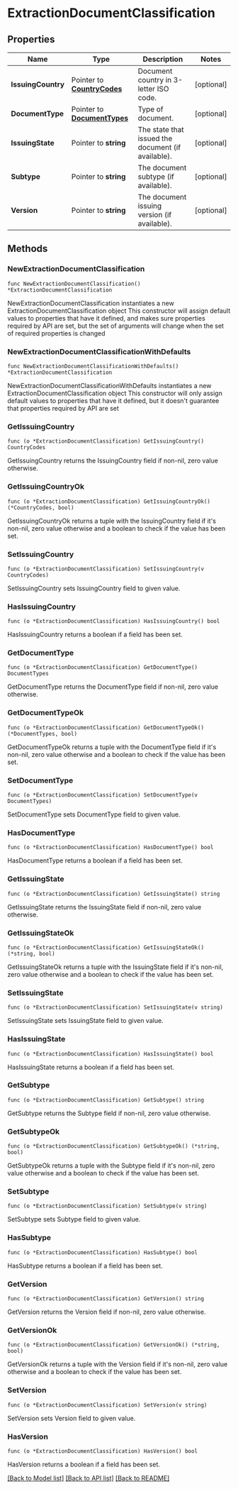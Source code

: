 # ExtractionDocumentClassification

## Properties

Name | Type | Description | Notes
------------ | ------------- | ------------- | -------------
**IssuingCountry** | Pointer to [**CountryCodes**](CountryCodes.md) | Document country in 3-letter ISO code. | [optional] 
**DocumentType** | Pointer to [**DocumentTypes**](DocumentTypes.md) | Type of document. | [optional] 
**IssuingState** | Pointer to **string** | The state that issued the document (if available). | [optional] 
**Subtype** | Pointer to **string** | The document subtype (if available). | [optional] 
**Version** | Pointer to **string** | The document issuing version (if available). | [optional] 

## Methods

### NewExtractionDocumentClassification

`func NewExtractionDocumentClassification() *ExtractionDocumentClassification`

NewExtractionDocumentClassification instantiates a new ExtractionDocumentClassification object
This constructor will assign default values to properties that have it defined,
and makes sure properties required by API are set, but the set of arguments
will change when the set of required properties is changed

### NewExtractionDocumentClassificationWithDefaults

`func NewExtractionDocumentClassificationWithDefaults() *ExtractionDocumentClassification`

NewExtractionDocumentClassificationWithDefaults instantiates a new ExtractionDocumentClassification object
This constructor will only assign default values to properties that have it defined,
but it doesn't guarantee that properties required by API are set

### GetIssuingCountry

`func (o *ExtractionDocumentClassification) GetIssuingCountry() CountryCodes`

GetIssuingCountry returns the IssuingCountry field if non-nil, zero value otherwise.

### GetIssuingCountryOk

`func (o *ExtractionDocumentClassification) GetIssuingCountryOk() (*CountryCodes, bool)`

GetIssuingCountryOk returns a tuple with the IssuingCountry field if it's non-nil, zero value otherwise
and a boolean to check if the value has been set.

### SetIssuingCountry

`func (o *ExtractionDocumentClassification) SetIssuingCountry(v CountryCodes)`

SetIssuingCountry sets IssuingCountry field to given value.

### HasIssuingCountry

`func (o *ExtractionDocumentClassification) HasIssuingCountry() bool`

HasIssuingCountry returns a boolean if a field has been set.

### GetDocumentType

`func (o *ExtractionDocumentClassification) GetDocumentType() DocumentTypes`

GetDocumentType returns the DocumentType field if non-nil, zero value otherwise.

### GetDocumentTypeOk

`func (o *ExtractionDocumentClassification) GetDocumentTypeOk() (*DocumentTypes, bool)`

GetDocumentTypeOk returns a tuple with the DocumentType field if it's non-nil, zero value otherwise
and a boolean to check if the value has been set.

### SetDocumentType

`func (o *ExtractionDocumentClassification) SetDocumentType(v DocumentTypes)`

SetDocumentType sets DocumentType field to given value.

### HasDocumentType

`func (o *ExtractionDocumentClassification) HasDocumentType() bool`

HasDocumentType returns a boolean if a field has been set.

### GetIssuingState

`func (o *ExtractionDocumentClassification) GetIssuingState() string`

GetIssuingState returns the IssuingState field if non-nil, zero value otherwise.

### GetIssuingStateOk

`func (o *ExtractionDocumentClassification) GetIssuingStateOk() (*string, bool)`

GetIssuingStateOk returns a tuple with the IssuingState field if it's non-nil, zero value otherwise
and a boolean to check if the value has been set.

### SetIssuingState

`func (o *ExtractionDocumentClassification) SetIssuingState(v string)`

SetIssuingState sets IssuingState field to given value.

### HasIssuingState

`func (o *ExtractionDocumentClassification) HasIssuingState() bool`

HasIssuingState returns a boolean if a field has been set.

### GetSubtype

`func (o *ExtractionDocumentClassification) GetSubtype() string`

GetSubtype returns the Subtype field if non-nil, zero value otherwise.

### GetSubtypeOk

`func (o *ExtractionDocumentClassification) GetSubtypeOk() (*string, bool)`

GetSubtypeOk returns a tuple with the Subtype field if it's non-nil, zero value otherwise
and a boolean to check if the value has been set.

### SetSubtype

`func (o *ExtractionDocumentClassification) SetSubtype(v string)`

SetSubtype sets Subtype field to given value.

### HasSubtype

`func (o *ExtractionDocumentClassification) HasSubtype() bool`

HasSubtype returns a boolean if a field has been set.

### GetVersion

`func (o *ExtractionDocumentClassification) GetVersion() string`

GetVersion returns the Version field if non-nil, zero value otherwise.

### GetVersionOk

`func (o *ExtractionDocumentClassification) GetVersionOk() (*string, bool)`

GetVersionOk returns a tuple with the Version field if it's non-nil, zero value otherwise
and a boolean to check if the value has been set.

### SetVersion

`func (o *ExtractionDocumentClassification) SetVersion(v string)`

SetVersion sets Version field to given value.

### HasVersion

`func (o *ExtractionDocumentClassification) HasVersion() bool`

HasVersion returns a boolean if a field has been set.


[[Back to Model list]](../README.md#documentation-for-models) [[Back to API list]](../README.md#documentation-for-api-endpoints) [[Back to README]](../README.md)


